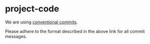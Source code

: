 # project-code

We are using [conventional commits](https://www.conventionalcommits.org/en/v1.0.0/).

Please adhere to the format described in the above link for all commit messages. 

